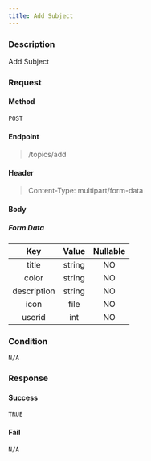```yaml
---
title: Add Subject
---
```


### Description
Add Subject
### Request
#### Method
    POST

#### Endpoint
> /topics/add

#### Header
> Content-Type: multipart/form-data

#### Body
##### Form Data
| Key         | Value   | Nullable|
| :---------: | :-----: |:-------:|
| title       | string  |NO |      
| color       | string  |NO|
| description | string  |NO|
| icon        | file    |NO|
|userid     | int     |NO|
### Condition
    N/A
### Response
#### Success
    TRUE
#### Fail
    N/A
